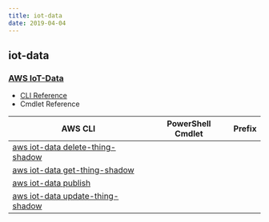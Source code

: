 ```yaml
---
title: iot-data
date: 2019-04-04
---
```


## iot-data

### [AWS IoT-Data](https://aws.amazon.com/iot/)

* [CLI Reference](https://docs.aws.amazon.com/cli/latest/reference/iot-data/index.html)
* Cmdlet Reference

|AWS CLI|PowerShell Cmdlet|Prefix|
|----|----|:--:|
|[aws iot-data delete-thing-shadow](https://docs.aws.amazon.com/cli/latest/reference/iot-data/delete-thing-shadow.html)|||
|[aws iot-data get-thing-shadow](https://docs.aws.amazon.com/cli/latest/reference/iot-data/get-thing-shadow.html)|||
|[aws iot-data publish](https://docs.aws.amazon.com/cli/latest/reference/iot-data/publish.html)|||
|[aws iot-data update-thing-shadow](https://docs.aws.amazon.com/cli/latest/reference/iot-data/update-thing-shadow.html)|||

